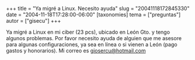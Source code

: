 +++
title = "Ya migré a Linux. Necesito ayuda"
slug = "20041118172845330"
date = "2004-11-18T17:28:00-06:00"
[taxonomies]
tema = ["preguntas"]
autor = ["gisecu"]
+++

Ya migré a Linux en mi ciber (23 pcs), ubicado en León Gto. y tengo
algunos problemas. Por favor necesito ayuda de alguien que me asesore
para algunas configuraciones, ya sea en línea o si vienen a León (pago
gastos y honorarios). Mi correo es giosercu@hotmail.com

